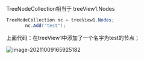 TreeNodeCollection相当于 treeView1.Nodes

```c#
TreeNodeCollection nc = treeView1.Nodes;
       nc.Add("test");
```

上面代码：在treeView1中添加了一个名字为test的节点；

![image-20211009165925182](C:/Users/PROTEC/AppData/Roaming/Typora/typora-user-images/image-20211009165925182.png)

